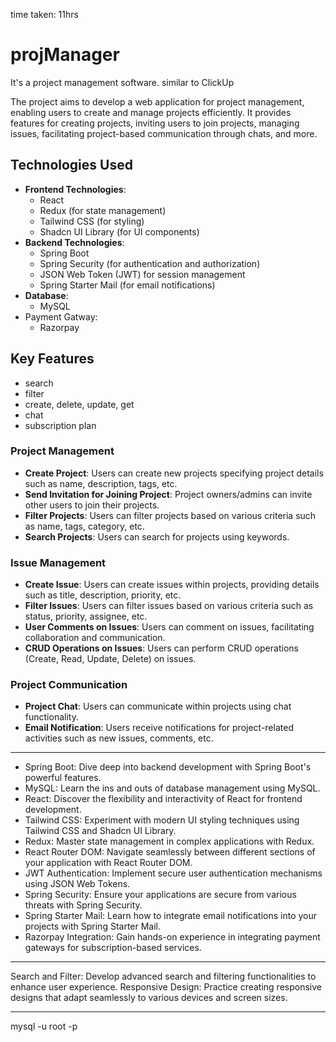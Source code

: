 time taken: 11hrs


# projManager
It's a project management software. similar to ClickUp


The project aims to develop a web application for project management, enabling users to create and manage projects efficiently. It provides features for creating projects, inviting users to join projects, managing issues, facilitating project-based communication through chats, and more.

## **Technologies Used**

- **Frontend Technologies**:
    - React
    - Redux (for state management)
    - Tailwind CSS (for styling)
    - Shadcn UI Library (for UI components)
- **Backend Technologies**:
    - Spring Boot
    - Spring Security (for authentication and authorization)
    - JSON Web Token (JWT) for session management
    - Spring Starter Mail (for email notifications)
- **Database**:
    - MySQL
- Payment Gatway:
    - Razorpay

## **Key Features**

- search
- filter
- create, delete, update, get
- chat
- subscription plan

### **Project Management**

- **Create Project**: Users can create new projects specifying project details such as name, description, tags, etc.
- **Send Invitation for Joining Project**: Project owners/admins can invite other users to join their projects.
- **Filter Projects**: Users can filter projects based on various criteria such as name, tags, category, etc.
- **Search Projects**: Users can search for projects using keywords.

### **Issue Management**

- **Create Issue**: Users can create issues within projects, providing details such as title, description, priority, etc.
- **Filter Issues**: Users can filter issues based on various criteria such as status, priority, assignee, etc.
- **User Comments on Issues**: Users can comment on issues, facilitating collaboration and communication.
- **CRUD Operations on Issues**: Users can perform CRUD operations (Create, Read, Update, Delete) on issues.

### **Project Communication**

- **Project Chat**: Users can communicate within projects using chat functionality.
- **Email Notification**: Users receive notifications for project-related activities such as new issues, comments, etc.


---------------------------------------
- Spring Boot: Dive deep into backend development with Spring Boot's powerful features.
- MySQL: Learn the ins and outs of database management using MySQL.
- React: Discover the flexibility and interactivity of React for frontend development.
- Tailwind CSS: Experiment with modern UI styling techniques using Tailwind CSS and Shadcn UI Library.
- Redux: Master state management in complex applications with Redux.
- React Router DOM: Navigate seamlessly between different sections of your application with React Router DOM.
- JWT Authentication: Implement secure user authentication mechanisms using JSON Web Tokens.
- Spring Security: Ensure your applications are secure from various threats with Spring Security.
- Spring Starter Mail: Learn how to integrate email notifications into your projects with Spring Starter Mail.
- Razorpay Integration: Gain hands-on experience in integrating payment gateways for subscription-based services.

-------------
Search and Filter: Develop advanced search and filtering functionalities to enhance user experience.
Responsive Design: Practice creating responsive designs that adapt seamlessly to various devices and screen sizes.


-------------------------------------------------
mysql -u root -p
